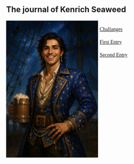 ## The journal of Kenrich Seaweed

<div style="display: grid;
grid-template-columns: 1fr 1fr;
column-gap: 5px;">
<img style="float:right;" src="./images/kenrich.png"/>
<div>

<a href="kenrich_log/quests.md" style="font-size: 20; font-family: 'Brush Script MT', cursive;"> Challanges </a><br>
<br>
<a href="kenrich_log/entry_1.md" style="font-size:20; font-family: 'Brush Script MT', cursive;"> First Entry </a><br>
<br>
<a href="kenrich_log/entry_2.md" style="font-size:20; font-family: 'Brush Script MT', cursive;"> Second Entry </a><br>
<br>

</div>
</div>